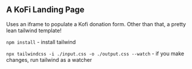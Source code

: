 ## A KoFi Landing Page

Uses an iframe to populate a Kofi donation form. Other than that, a pretty lean tailwind template!

`npm install` - install tailwind

`npx tailwindcss -i ./input.css -o ./output.css --watch` - if you make changes, run tailwind as a watcher
